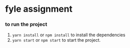 # fyle assignment

### to run the project
1. `yarn install` or `npm install` to install the dependencies
2. `yarn start` or `npm start` to start the project.